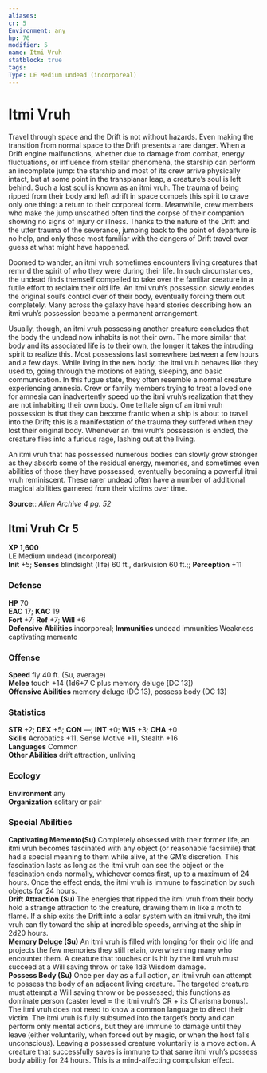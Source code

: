 ```yaml
---
aliases: 
cr: 5
Environment: any
hp: 70
modifier: 5
name: Itmi Vruh
statblock: true
tags: 
Type: LE Medium undead (incorporeal)  
---
```


# Itmi Vruh

Travel through space and the Drift is not without hazards. Even making the transition from normal space to the Drift presents a rare danger. When a Drift engine malfunctions, whether due to damage from combat, energy fluctuations, or influence from stellar phenomena, the starship can perform an incomplete jump: the starship and most of its crew arrive physically intact, but at some point in the transplanar leap, a creature’s soul is left behind. Such a lost soul is known as an itmi vruh. The trauma of being ripped from their body and left adrift in space compels this spirit to crave only one thing: a return to their corporeal form. Meanwhile, crew members who make the jump unscathed often find the corpse of their companion showing no signs of injury or illness. Thanks to the nature of the Drift and the utter trauma of the severance, jumping back to the point of departure is no help, and only those most familiar with the dangers of Drift travel ever guess at what might have happened.

Doomed to wander, an itmi vruh sometimes encounters living creatures that remind the spirit of who they were during their life. In such circumstances, the undead finds themself compelled to take over the familiar creature in a futile effort to reclaim their old life. An itmi vruh’s possession slowly erodes the original soul’s control over of their body, eventually forcing them out completely. Many across the galaxy have heard stories describing how an itmi vruh’s possession became a permanent arrangement.

Usually, though, an itmi vruh possessing another creature concludes that the body the undead now inhabits is not their own. The more similar that body and its associated life is to their own, the longer it takes the intruding spirit to realize this. Most possessions last somewhere between a few hours and a few days. While living in the new body, the itmi vruh behaves like they used to, going through the motions of eating, sleeping, and basic communication. In this fugue state, they often resemble a normal creature experiencing amnesia. Crew or family members trying to treat a loved one for amnesia can inadvertently speed up the itmi vruh’s realization that they are not inhabiting their own body. One telltale sign of an itmi vruh possession is that they can become frantic when a ship is about to travel into the Drift; this is a manifestation of the trauma they suffered when they lost their original body. Whenever an itmi vruh’s possession is ended, the creature flies into a furious rage, lashing out at the living.

An itmi vruh that has possessed numerous bodies can slowly grow stronger as they absorb some of the residual energy, memories, and sometimes even abilities of those they have possessed, eventually becoming a powerful itmi vruh reminiscent. These rarer undead often have a number of additional magical abilities garnered from their victims over time.

**Source**:: _Alien Archive 4 pg. 52_

## Itmi Vruh Cr 5

**XP 1,600**  
LE Medium undead (incorporeal)  
**Init** +5; **Senses** blindsight (life) 60 ft., darkvision 60 ft.;; **Perception** +11  

### Defense

**HP** 70  
**EAC** 17; **KAC** 19  
**Fort** +7; **Ref** +7; **Will** +6  
**Defensive Abilities** incorporeal; **Immunities** undead immunities Weakness captivating memento  

### Offense

**Speed** fly 40 ft. (Su, average)  
**Melee** touch +14 (1d6+7 C plus memory deluge \[DC 13\])  
**Offensive Abilities** memory deluge (DC 13), possess body (DC 13)

### Statistics

**STR** +2; **DEX** +5; **CON** —; **INT** +0; **WIS** +3; **CHA** +0  
**Skills** Acrobatics +11, Sense Motive +11, Stealth +16  
**Languages** Common  
**Other Abilities** drift attraction, unliving

### Ecology

**Environment** any  
**Organization** solitary or pair

### Special Abilities

**Captivating Memento(Su)** Completely obsessed with their former life, an itmi vruh becomes fascinated with any object (or reasonable facsimile) that had a special meaning to them while alive, at the GM’s discretion. This fascination lasts as long as the itmi vruh can see the object or the fascination ends normally, whichever comes first, up to a maximum of 24 hours. Once the effect ends, the itmi vruh is immune to fascination by such objects for 24 hours.  
**Drift Attraction (Su)** The energies that ripped the itmi vruh from their body hold a strange attraction to the creature, drawing them in like a moth to flame. If a ship exits the Drift into a solar system with an itmi vruh, the itmi vruh can fly toward the ship at incredible speeds, arriving at the ship in 2d20 hours.  
**Memory Deluge (Su)** An itmi vruh is filled with longing for their old life and projects the few memories they still retain, overwhelming many who encounter them. A creature that touches or is hit by the itmi vruh must succeed at a Will saving throw or take 1d3 Wisdom damage.  
**Possess Body (Su)** Once per day as a full action, an itmi vruh can attempt to possess the body of an adjacent living creature. The targeted creature must attempt a Will saving throw or be possessed; this functions as dominate person (caster level = the itmi vruh’s CR + its Charisma bonus). The itmi vruh does not need to know a common language to direct their victim. The itmi vruh is fully subsumed into the target’s body and can perform only mental actions, but they are immune to damage until they leave (either voluntarily, when forced out by magic, or when the host falls unconscious). Leaving a possessed creature voluntarily is a move action. A creature that successfully saves is immune to that same itmi vruh’s possess body ability for 24 hours. This is a mind-affecting compulsion effect.

